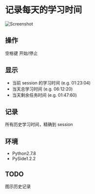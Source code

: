 # 记录每天的学习时间

![Screenshot](https://raw.githubusercontent.com/fans656/image-hosting/master/20140818134314.png)

## 操作
空格键 开始/停止

## 显示
- 当前 session 的学习时间 (e.g. 01:23:04)
- 当天总学习时间 (e.g. 06:12:20)
- 当天剩余任务时间 (e.g. 01:47:60)

## 记录
所有历史学习时间，精确到 session

## 环境
- Python2.7.8
- PySide1.2.2

## TODO
图示历史记录

